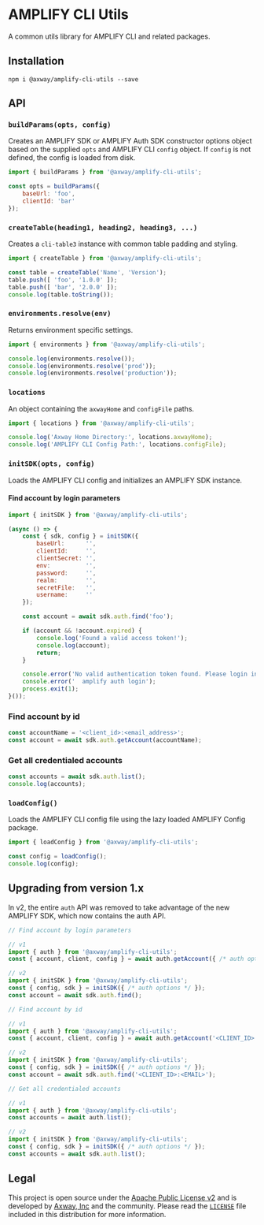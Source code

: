 # AMPLIFY CLI Utils

A common utils library for AMPLIFY CLI and related packages.

## Installation

	npm i @axway/amplify-cli-utils --save

## API

### `buildParams(opts, config)`

Creates an AMPLIFY SDK or AMPLIFY Auth SDK constructor options object based on the supplied `opts`
and AMPLIFY CLI `config` object. If `config` is not defined, the config is loaded from disk.

```js
import { buildParams } from '@axway/amplify-cli-utils';

const opts = buildParams({
	baseUrl: 'foo',
	clientId: 'bar'
});
```

### `createTable(heading1, heading2, heading3, ...)`

Creates a `cli-table3` instance with common table padding and styling.

```js
import { createTable } from '@axway/amplify-cli-utils';

const table = createTable('Name', 'Version');
table.push([ 'foo', '1.0.0' ]);
table.push([ 'bar', '2.0.0' ]);
console.log(table.toString());
```

### `environments.resolve(env)`

Returns environment specific settings.

```js
import { environments } from '@axway/amplify-cli-utils';

console.log(environments.resolve());
console.log(environments.resolve('prod'));
console.log(environments.resolve('production'));
```

### `locations`

An object containing the `axwayHome` and `configFile` paths.

```js
import { locations } from '@axway/amplify-cli-utils';

console.log('Axway Home Directory:', locations.axwayHome);
console.log('AMPLIFY CLI Config Path:', locations.configFile);
```

### `initSDK(opts, config)`

Loads the AMPLIFY CLI config and initializes an AMPLIFY SDK instance.

#### Find account by login parameters

```js
import { initSDK } from '@axway/amplify-cli-utils';

(async () => {
	const { sdk, config } = initSDK({
		baseUrl:      '',
		clientId:     '',
		clientSecret: '',
		env:          '',
		password:     '',
		realm:        '',
		secretFile:   '',
		username:     ''
	});

	const account = await sdk.auth.find('foo');

	if (account && !account.expired) {
		console.log('Found a valid access token!');
		console.log(account);
		return;
	}

	console.error('No valid authentication token found. Please login in again by running:');
	console.error('  amplify auth login');
	process.exit(1);
}());
```

### Find account by id

```js
const accountName = '<client_id>:<email_address>';
const account = await sdk.auth.getAccount(accountName);
```

### Get all credentialed accounts

```js
const accounts = await sdk.auth.list();
console.log(accounts);
```

### `loadConfig()`

Loads the AMPLIFY CLI config file using the lazy loaded AMPLIFY Config package.

```js
import { loadConfig } from '@axway/amplify-cli-utils';

const config = loadConfig();
console.log(config);
```

## Upgrading from version 1.x

In v2, the entire `auth` API was removed to take advantage of the new AMPLIFY SDK, which now
contains the auth API.

```js
// Find account by login parameters

// v1
import { auth } from '@axway/amplify-cli-utils';
const { account, client, config } = await auth.getAccount({ /* auth options */ });

// v2
import { initSDK } from '@axway/amplify-cli-utils';
const { config, sdk } = initSDK({ /* auth options */ });
const account = await sdk.auth.find();
```

```js
// Find account by id

// v1
import { auth } from '@axway/amplify-cli-utils';
const { account, client, config } = await auth.getAccount('<CLIENT_ID>:<EMAIL>');

// v2
import { initSDK } from '@axway/amplify-cli-utils';
const { config, sdk } = initSDK({ /* auth options */ });
const account = await sdk.auth.find('<CLIENT_ID>:<EMAIL>');
```

```js
// Get all credentialed accounts

// v1
import { auth } from '@axway/amplify-cli-utils';
const accounts = await auth.list();

// v2
import { initSDK } from '@axway/amplify-cli-utils';
const { config, sdk } = initSDK({ /* auth options */ });
const accounts = await sdk.auth.list();
```

## Legal

This project is open source under the [Apache Public License v2][1] and is developed by
[Axway, Inc](http://www.axway.com/) and the community. Please read the [`LICENSE`][1] file included
in this distribution for more information.

[1]: https://github.com/appcelerator/amplify-tooling/blob/master/packages/amplify-cli-utils/LICENSE
